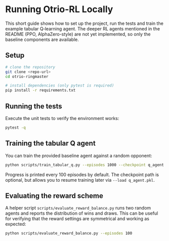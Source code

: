 # Running Otrio-RL Locally

This short guide shows how to set up the project, run the tests and train the example tabular Q‑learning agent. The deeper RL agents mentioned in the README (PPO, AlphaZero-style) are not yet implemented, so only the baseline components are available.

## Setup

```bash
# clone the repository
git clone <repo-url>
cd otrio-ringmaster

# install dependencies (only pytest is required)
pip install -r requirements.txt
```

## Running the tests

Execute the unit tests to verify the environment works:

```bash
pytest -q
```

## Training the tabular Q agent

You can train the provided baseline agent against a random opponent:

```bash
python scripts/train_tabular_q.py --episodes 1000 --checkpoint q_agent.pkl
```

Progress is printed every 100 episodes by default. The checkpoint path is optional, but allows you to resume training later via `--load q_agent.pkl`.

## Evaluating the reward scheme

A helper script `scripts/evaluate_reward_balance.py` runs two random agents and reports the distribution of wins and draws. This can be useful for verifying that the reward settings are symmetrical and working as expected:

```bash
python scripts/evaluate_reward_balance.py --episodes 100
```
